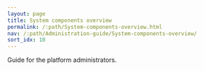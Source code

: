 ```yaml
---
layout: page
title: System components overview
permalink: /:path/System-components-overview.html
nav: /:path/Administration-guide/System-components-overview/
sort_idx: 10
---
```


Guide for the platform administrators.
